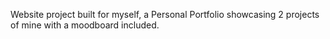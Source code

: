 Website project built for myself, a Personal Portfolio showcasing 2 projects of mine with a moodboard included.
